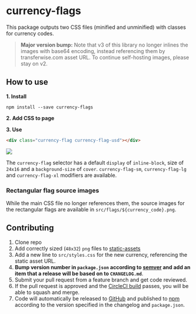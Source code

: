 # currency-flags

This package outputs two CSS files (minified and unminified) with classes for currency codes.

> **Major version bump:** Note that v3 of this library no longer inlines the images with base64 encoding, instead referencing them by transferwise.com asset URL. To continue self-hosting images, please stay on v2.

## How to use

**1. Install**

`npm install --save currency-flags`

**2. Add CSS to page**

**3. Use**

```html
<div class="currency-flag currency-flag-usd"></div>
```

<img src="https://transferwise.com/public-resources/assets/flags/rectangle/usd.png">

The `currency-flag` selector has a default `display` of `inline-block`, size of `24x16` and a `background-size` of `cover`.
`currency-flag-sm`, `currency-flag-lg` and `currency-flag-xl` modifiers are available.


### Rectangular flag source images

While the main CSS file no longer references them, the source images for the rectangular flags are available in `src/flags/${currency_code}.png`.

## Contributing

1.  Clone repo
1.  Add correctly sized (`48x32`) `png` files to [static-assets](https://github.com/transferwise/static-assets)
1.  Add a new line to `src/styles.css` for the new currency, referencing the static asset URL.
1.  **Bump version number in `package.json` according to [semver](http://semver.org/) and add an item that a release will be based on to `CHANGELOG.md`**.
1.  Submit your pull request from a feature branch and get code reviewed.
1.  If the pull request is approved and the [CircleCI build](https://circleci.com/gh/transferwise/currency-flags) passes, you will be able to squash and merge.
1.  Code will automatically be released to [GitHub](https://github.com/transferwise/currency-flags/releases) and published to [npm](https://www.npmjs.com/package/currency-flags) according to the version specified in the changelog and `package.json`.
